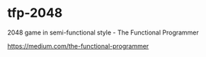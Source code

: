 # tfp-2048
2048 game in semi-functional style - The Functional Programmer

https://medium.com/the-functional-programmer
